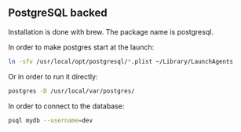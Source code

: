 ## PostgreSQL backed

Installation is done with brew. The package name is postgresql.

In order to make postgres start at the launch:
```bash
ln -sfv /usr/local/opt/postgresql/*.plist ~/Library/LaunchAgents
```

Or in order to run it directly:
```bash
postgres -D /usr/local/var/postgres/
```

In order to connect to the database:
```bash
psql mydb --username=dev
```
